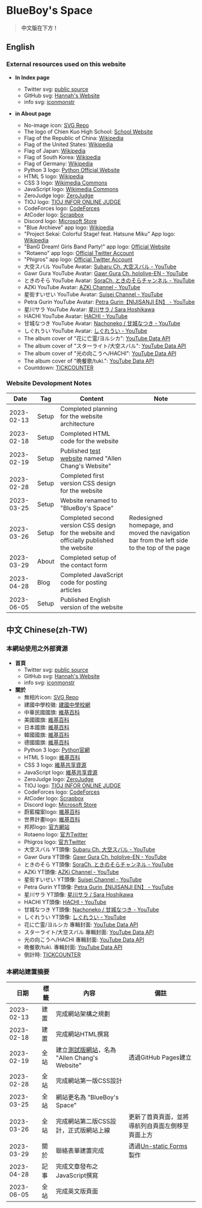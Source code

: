 # BlueBoy's Space

> **中文版在下方！**

## English
### External resources used on this website
* **In Index page**
    * Twitter svg: [public source](https://github.com/twitter/opensource-website/blob/2887311216d99cd0e38b16e564bcdbea3797eb63/static/assets/twitter-logo.svg?short_path=d16b6a7)
    * GitHub svg: [Hannah's Website](https://hannah082023.github.io/)
    * info svg: [iconmonstr](https://iconmonstr.com/info-5-svg/)

* **in About page**
    * No-image icon: [SVG Repo](https://www.svgrepo.com/svg/340721/no-image)
    * The logo of Chien Kuo High School: [School Website](https://www.ck.tp.edu.tw/nss/p/about02)
    * Flag of the Republic of China: [Wikipedia](https://zh-yue.wikipedia.org/wiki/%E4%B8%AD%E8%8F%AF%E6%B0%91%E5%9C%8B#/media/File:Flag_of_the_Republic_of_China.svg) 
    * Flag of the United States: [Wikipedia](https://zh.wikipedia.org/zh-tw/%E7%BE%8E%E5%9B%BD%E5%9B%BD%E6%97%97#/media/File:Flag_of_the_United_States.svg)
    * Flag of Japan: [Wikipedia](https://zh.wikipedia.org/zh-tw/%E6%97%A5%E6%9C%AC%E5%9B%BD%E6%97%97#/media/File:Flag_of_Japan.svg) 
    * Flag of South Korea: [Wikipedia](https://zh.wikipedia.org/zh-tw/%E5%A4%A7%E9%9F%93%E6%B0%91%E5%9C%8B%E5%9C%8B%E6%97%97#/media/File:Flag_of_South_Korea.svg)
    * Flag of Germany: [Wikipedia](https://zh.wikipedia.org/zh-tw/%E5%BE%B7%E5%9B%BD%E5%9B%BD%E6%97%97#/media/File:Flag_of_Germany.svg) 
    * Python 3 logo: [Python Official Website](https://www.python.org/static/opengraph-icon-200x200.png)
    * HTML 5 logo: [Wikipedia](https://en.wikipedia.org/wiki/HTML5#/media/File:HTML5_logo_and_wordmark.svg)
    * CSS 3 logo: [Wikimedia Commons](https://upload.wikimedia.org/wikipedia/commons/thumb/d/d5/CSS3_logo_and_wordmark.svg/1200px-CSS3_logo_and_wordmark.svg.png)
    * JavaScript logo: [Wikimedia Commons](https://upload.wikimedia.org/wikipedia/commons/d/d4/Javascript-shield.svg)
    * ZeroJudge logo: [ZeroJudge](https://images.app.goo.gl/VK6AewsQfGJq3JC56)
    * TIOJ logo: [TIOJ INFOR ONLINE JUDGE](https://tioj.ck.tp.edu.tw/images/banner.png) 
    * CodeForces logo: [CodeForces](https://codeforces.org/s/87293/images/codeforces-sponsored-by-ton.png) 
    * AtCoder logo: [Scrapbox](https://scrapbox.io/icons/AtCoder) 
    * Discord logo: [Microsoft Store](https://images-eds-ssl.xboxlive.com/image?url=4rt9.lXDC4H_93laV1_eHHFT949fUipzkiFOBH3fAiZZUCdYojwUyX2aTonS1aIwMrx6NUIsHfUHSLzjGJFxxsG72wAo9EWJR4yQWyJJaDb6rYcBtJvTvH3UoAS4JFNDaxGhmKNaMwgElLURlRFeVkLCjkfnXmWtINWZIrPGYq0-&format=source)
    * "Blue Archieve" app logo: [Wikipedia](https://zh.wikipedia.org/zh-tw/%E8%94%9A%E8%97%8D%E6%AA%94%E6%A1%88#/media/File:Blue_Archive_icon.png) 
    * "Project Sekai: Colorful Stage! feat. Hatsune Miku" App logo: [Wikipedia](https://zh.wikipedia.org/zh-tw/%E4%B8%96%E7%95%8C%E8%AE%A1%E5%88%92_%E7%BC%A4%E7%BA%B7%E8%88%9E%E5%8F%B0%EF%BC%81_feat.%E5%88%9D%E9%9F%B3%E6%9C%AA%E6%9D%A5#/media/File:Pj_Sekai_app.png)
    * "BanG Dream! Girls Band Party!" app logo: [Official Website](https://bang-dream.bushimo.jp/wordpress/wp-content/themes/bang-dream_gbp_v2/assets/images/common/icon_app.png) 
    * "Rotaeno" app logo: [Official Twitter Account](https://twitter.com/rotaenojp/photo) 
    * "Phigros" app logo: [Official Twitter Account](https://twitter.com/Phigros_PGS/photo)
    * 大空スバル YouTube Avatar: [Subaru Ch. 大空スバル - YouTube](https://yt3.googleusercontent.com/ytc/AIf8zZTFr-ZOcYq9_nuEzmTmBNdZv8P2GM_N3A4C4lWa1A=s176-c-k-c0x00ffffff-no-rj)
    * Gawr Gura YouTube Avatar: [Gawr Gura Ch. hololive-EN - YouTube](https://yt3.googleusercontent.com/uMUat6yJL2_Sk6Wg2-yn0fSIqUr_D6aKVNVoWbgeZ8N-edT5QJAusk4PI8nmPgT_DxFDTyl8=s176-c-k-c0x00ffffff-no-rj)
    * ときのそら YouTube Avatar: [SoraCh. ときのそらチャンネル - YouTube](https://yt3.googleusercontent.com/ytc/AIf8zZTJFb9zZOafUidRnpJvhf__NPa1WOtcV20wfheKRA=s176-c-k-c0x00ffffff-no-rj)
    * AZKi YouTube Avatar: [AZKi Channel - YouTube](https://yt3.googleusercontent.com/so69WMDlrSwil0013l7MLKIBLV--U_zjya2tG9_Sgij5NBm7raSvbZXUJiiAbQgrZosseqKDobM=s176-c-k-c0x00ffffff-no-rj)
    * 星街すいせい YouTube Avatar: [Suisei Channel - YouTube](https://yt3.googleusercontent.com/ytc/AIf8zZRqqO4mR0IQdyw2q85eSpm38k0JTuXpLoZCHkT94g=s176-c-k-c0x00ffffff-no-rj)
    * Petra Gurin YouTube Avatar: [Petra Gurin【NIJISANJI EN】 - YouTube](https://yt3.googleusercontent.com/WNmANCsJ3gMNySRRTw0Rl9HOs0i6m_o86pvE2VkcUaHc6RAhmXw86eCXXeZAjApzqu63Rd4h=s176-c-k-c0x00ffffff-no-rj)
    * 星川サラ YouTube Avatar: [星川サラ / Sara Hoshikawa](https://yt3.googleusercontent.com/ytc/AIf8zZRZljzpe0GJrAZhEAZXXTtULlzFedbilYeVuw1MpA=s176-c-k-c0x00ffffff-no-rj)
    * HACHI YouTube Avatar: [HACHI - YouTube](https://yt3.googleusercontent.com/f8O92oxbkY2htoeJrb8LvhjvjX18Z34oHp0qW93ujrrgg4oF2BdPew9P54ZtLgjwawMYk_s3I1Q=s176-c-k-c0x00ffffff-no-rj)
    * 甘城なつき YouTube Avatar: [Nachoneko / 甘城なつき - YouTube](https://yt3.googleusercontent.com/VXeA7tz-RsePrgKKs99aYb8wz4aLSLH52lysXXpL8xH2mZt3dY65ae_0boggAy_Cy0t_3EzJ=s176-c-k-c0x00ffffff-no-rj)
    * しぐれうい YouTube Avatar: [しぐれうい - YouTube](https://yt3.googleusercontent.com/ytc/AIf8zZTdG7cESLiH8Cp71GuXf-AAIitfkFixb7GL7gwa1A=s176-c-k-c0x00ffffff-no-rj)
    * The album cover of "花に亡霊/ヨルシカ": [YouTube Data API](https://img.youtube.com/vi/qaOPHnbaBdM/maxresdefault.jpg)
    * The album cover of "スターライト/大空スバル": [YouTube Data API](https://img.youtube.com/vi/riy_xiT_y84/maxresdefault.jpg) 
    * The album cover of "光の向こうへ/HACHI": [YouTube Data API](https://img.youtube.com/vi/PMHzazZO0XQ/maxresdefault.jpg) 
    * The album cover of "晩餐歌/tuki.": [YouTube Data API](https://img.youtube.com/vi/CjaM8qWzssk/maxresdefault.jpg)
    * Countdown: [TICKCOUNTER](https://www.tickcounter.com/)

### Website Devolopment Notes
| Date       | Tag   | Content                                                                                               | Note                                                                                        |
| ---------- | ----- | ----------------------------------------------------------------------------------------------------- | ------------------------------------------------------------------------------------------- |
| 2023-02-13 | Setup | Completed planning for the website architecture                                                       |                                                                                             |
| 2023-02-18 | Setup | Completed HTML code for the website                                                                   |                                                                                             |
| 2023-02-19 | Setup | Published [test website](https://blueboy247.github.io/website_old_ver/) named "Allen Chang's Website" |                                                                                             |
| 2023-02-28 | Setup | Completed first version CSS design for the website                                                    |                                                                                             |
| 2023-03-25 | Setup | Website renamed to "BlueBoy's Space"                                                                  |                                                                                             |
| 2023-03-26 | Setup | Completed second version CSS design for the website and officially published the website              | Redesigned homepage, and moved the navigation bar from the left side to the top of the page |
| 2023-03-29 | About | Completed setup of the contact form                                                                   |                                                                                             |
| 2023-04-28 | Blog  | Completed JavaScript code for posting articles                                                        |                                                                                             |
| 2023-06-05 | Setup | Published English version of the website                                                              |                                                                                             |

## 中文 Chinese(zh-TW)
### 本網站使用之外部資源
* **首頁**
    * Twitter svg: [public source](https://github.com/twitter/opensource-website/blob/2887311216d99cd0e38b16e564bcdbea3797eb63/static/assets/twitter-logo.svg?short_path=d16b6a7)
    * GitHub svg: [Hannah's Website](https://hannah082023.github.io/)
    * info svg: [iconmonstr](https://iconmonstr.com/info-5-svg/)
* **關於**
    * 無相片icon: [SVG Repo](https://www.svgrepo.com/svg/340721/no-image)
    * 建國中學校徽: [建國中學校網](https://www.ck.tp.edu.tw/nss/p/about02)
    * 中華民國國旗: [維基百科](https://zh-yue.wikipedia.org/wiki/%E4%B8%AD%E8%8F%AF%E6%B0%91%E5%9C%8B#/media/File:Flag_of_the_Republic_of_China.svg)
    * 美國國旗: [維基百科](https://zh.wikipedia.org/zh-tw/%E7%BE%8E%E5%9B%BD%E5%9B%BD%E6%97%97#/media/File:Flag_of_the_United_States.svg)
    * 日本國旗: [維基百科](https://zh.wikipedia.org/zh-tw/%E6%97%A5%E6%9C%AC%E5%9B%BD%E6%97%97#/media/File:Flag_of_Japan.svg)
    * 韓國國旗: [維基百科](https://zh.wikipedia.org/zh-tw/%E5%A4%A7%E9%9F%93%E6%B0%91%E5%9C%8B%E5%9C%8B%E6%97%97#/media/File:Flag_of_South_Korea.svg)
    * 德國國旗: [維基百科](https://zh.wikipedia.org/zh-tw/%E5%BE%B7%E5%9B%BD%E5%9B%BD%E6%97%97#/media/File:Flag_of_Germany.svg)
    * Python 3 logo: [Python官網](https://www.python.org/static/opengraph-icon-200x200.png)
    * HTML 5 logo: [維基百科](https://en.wikipedia.org/wiki/HTML5#/media/File:HTML5_logo_and_wordmark.svg)
    * CSS 3 logo: [維基共享資源](https://upload.wikimedia.org/wikipedia/commons/thumb/d/d5/CSS3_logo_and_wordmark.svg/1200px-CSS3_logo_and_wordmark.svg.png)
    * JavaScript logo: [維基共享資源](https://upload.wikimedia.org/wikipedia/commons/d/d4/Javascript-shield.svg)
    * ZeroJudge logo: [ZeroJudge](https://images.app.goo.gl/VK6AewsQfGJq3JC56)
    * TIOJ logo: [TIOJ INFOR ONLINE JUDGE](https://tioj.ck.tp.edu.tw/images/banner.png)
    * CodeForces logo: [CodeForces](https://codeforces.org/s/87293/images/codeforces-sponsored-by-ton.png)
    * AtCoder logo: [Scrapbox](https://scrapbox.io/icons/AtCoder)
    * Discord logo: [Microsoft Store](https://images-eds-ssl.xboxlive.com/image?url=4rt9.lXDC4H_93laV1_eHHFT949fUipzkiFOBH3fAiZZUCdYojwUyX2aTonS1aIwMrx6NUIsHfUHSLzjGJFxxsG72wAo9EWJR4yQWyJJaDb6rYcBtJvTvH3UoAS4JFNDaxGhmKNaMwgElLURlRFeVkLCjkfnXmWtINWZIrPGYq0-&format=source)
    * 蔚藍檔案logo: [維基百科](https://zh.wikipedia.org/zh-tw/%E8%94%9A%E8%97%8D%E6%AA%94%E6%A1%88#/media/File:Blue_Archive_icon.png)
    * 世界計畫logo: [維基百科](https://zh.wikipedia.org/zh-tw/%E4%B8%96%E7%95%8C%E8%AE%A1%E5%88%92_%E7%BC%A4%E7%BA%B7%E8%88%9E%E5%8F%B0%EF%BC%81_feat.%E5%88%9D%E9%9F%B3%E6%9C%AA%E6%9D%A5#/media/File:Pj_Sekai_app.png)
    * 邦邦logo: [官方網站](https://bang-dream.bushimo.jp/wordpress/wp-content/themes/bang-dream_gbp_v2/assets/images/common/icon_app.png)
    * Rotaeno logo: [官方Twitter](https://twitter.com/rotaenojp/photo)
    * Phigros logo: [官方Twitter](https://twitter.com/Phigros_PGS/photo)
    * 大空スバル YT頭像: [Subaru Ch. 大空スバル - YouTube](https://yt3.googleusercontent.com/ytc/AIf8zZTFr-ZOcYq9_nuEzmTmBNdZv8P2GM_N3A4C4lWa1A=s176-c-k-c0x00ffffff-no-rj)
    * Gawr Gura YT頭像: [Gawr Gura Ch. hololive-EN - YouTube](https://yt3.googleusercontent.com/uMUat6yJL2_Sk6Wg2-yn0fSIqUr_D6aKVNVoWbgeZ8N-edT5QJAusk4PI8nmPgT_DxFDTyl8=s176-c-k-c0x00ffffff-no-rj)
    * ときのそら YT頭像: [SoraCh. ときのそらチャンネル - YouTube](https://yt3.googleusercontent.com/ytc/AIf8zZTJFb9zZOafUidRnpJvhf__NPa1WOtcV20wfheKRA=s176-c-k-c0x00ffffff-no-rj)
    * AZKi YT頭像: [AZKi Channel - YouTube](https://yt3.googleusercontent.com/so69WMDlrSwil0013l7MLKIBLV--U_zjya2tG9_Sgij5NBm7raSvbZXUJiiAbQgrZosseqKDobM=s176-c-k-c0x00ffffff-no-rj)
    * 星街すいせい YT頭像: [Suisei Channel - YouTube](https://yt3.googleusercontent.com/ytc/AIf8zZRqqO4mR0IQdyw2q85eSpm38k0JTuXpLoZCHkT94g=s176-c-k-c0x00ffffff-no-rj)
    * Petra Gurin YT頭像: [Petra Gurin【NIJISANJI EN】 - YouTube](https://yt3.googleusercontent.com/WNmANCsJ3gMNySRRTw0Rl9HOs0i6m_o86pvE2VkcUaHc6RAhmXw86eCXXeZAjApzqu63Rd4h=s176-c-k-c0x00ffffff-no-rj)
    * 星川サラ YT頭像: [星川サラ / Sara Hoshikawa](https://yt3.googleusercontent.com/ytc/AIf8zZRZljzpe0GJrAZhEAZXXTtULlzFedbilYeVuw1MpA=s176-c-k-c0x00ffffff-no-rj)
    * HACHI YT頭像: [HACHI - YouTube](https://yt3.googleusercontent.com/f8O92oxbkY2htoeJrb8LvhjvjX18Z34oHp0qW93ujrrgg4oF2BdPew9P54ZtLgjwawMYk_s3I1Q=s176-c-k-c0x00ffffff-no-rj)
    * 甘城なつき YT頭像: [Nachoneko / 甘城なつき - YouTube](https://yt3.googleusercontent.com/VXeA7tz-RsePrgKKs99aYb8wz4aLSLH52lysXXpL8xH2mZt3dY65ae_0boggAy_Cy0t_3EzJ=s176-c-k-c0x00ffffff-no-rj)
    * しぐれうい YT頭像: [しぐれうい - YouTube](https://yt3.googleusercontent.com/ytc/AIf8zZTdG7cESLiH8Cp71GuXf-AAIitfkFixb7GL7gwa1A=s176-c-k-c0x00ffffff-no-rj)
    * 花に亡霊/ヨルシカ 專輯封面: [YouTube Data API](https://img.youtube.com/vi/qaOPHnbaBdM/maxresdefault.jpg)
    * スターライト/大空スバル 專輯封面: [YouTube Data API](https://img.youtube.com/vi/riy_xiT_y84/maxresdefault.jpg)
    * 光の向こうへ/HACHI 專輯封面: [YouTube Data API](https://img.youtube.com/vi/PMHzazZO0XQ/maxresdefault.jpg)
    * 晩餐歌/tuki. 專輯封面: [YouTube Data API](https://img.youtube.com/vi/CjaM8qWzssk/maxresdefault.jpg)
    * 倒計時: [TICKCOUNTER](https://www.tickcounter.com/)

### 本網站建置摘要
| 日期       | 標籤 | 內容                                                                                          | 備註                                              |
| ---------- | ---- | --------------------------------------------------------------------------------------------- | ------------------------------------------------- |
| 2023-02-13 | 建置 | 完成網站架構之規劃                                                                            |                                                   |
| 2023-02-18 | 建置 | 完成網站HTML撰寫                                                                              |                                                   |
| 2023-02-19 | 全站 | 建立[測試版網站](https://blueboy247.github.io/website_old_ver/)，名為 "Allen Chang's Website" | 透過GitHub Pages建立                              |
| 2023-02-28 | 全站 | 完成網站第一版CSS設計                                                                         |                                                   |
| 2023-03-25 | 全站 | 網站更名為 "BlueBoy's Space"                                                                  |                                                   |
| 2023-03-26 | 全站 | 完成網站第二版CSS設計，正式版網站上線                                                         | 更新了首頁頁面，並將導航列自頁面左側移至頁面上方  |
| 2023-03-29 | 關於 | 聯絡表單建置完成                                                                              | 透過[Un-static Forms](https://un-static.com/)製作 |
| 2023-04-28 | 記事 | 完成文章發布之JavaScript撰寫                                                                  |                                                   |
| 2023-06-05 | 全站 | 完成英文版頁面                                                                                |                                                   |